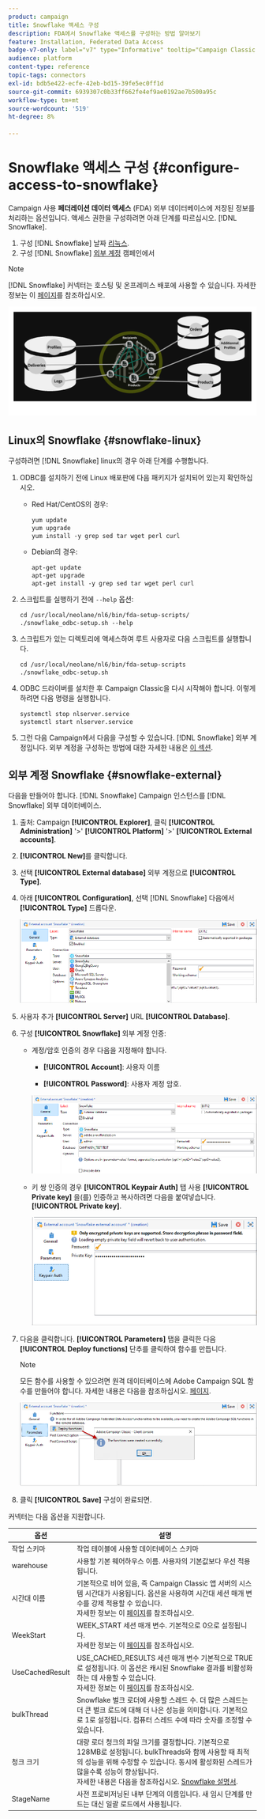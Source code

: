 ```yaml
---
product: campaign
title: Snowflake 액세스 구성
description: FDA에서 Snowflake 액세스를 구성하는 방법 알아보기
feature: Installation, Federated Data Access
badge-v7-only: label="v7" type="Informative" tooltip="Campaign Classic v7에만 적용"
audience: platform
content-type: reference
topic-tags: connectors
exl-id: bdb5e422-ecfe-42eb-bd15-39fe5ec0ff1d
source-git-commit: 6939307c0b33ff662fe4ef9ae0192ae7b500a95c
workflow-type: tm+mt
source-wordcount: '519'
ht-degree: 8%

---
```


# Snowflake 액세스 구성 {#configure-access-to-snowflake}

Campaign 사용 **페더레이션 데이터 액세스** (FDA) 외부 데이터베이스에 저장된 정보를 처리하는 옵션입니다. 액세스 권한을 구성하려면 아래 단계를 따르십시오. [!DNL Snowflake].

1. 구성 [!DNL Snowflake] 날짜 [리눅스](#snowflake-linux).
1. 구성 [!DNL Snowflake] [외부 계정](#snowflake-external) 캠페인에서

>[!NOTE]
>
>[!DNL Snowflake] 커넥터는 호스팅 및 온프레미스 배포에 사용할 수 있습니다. 자세한 정보는 이 [페이지](../../installation/using/capability-matrix.md)를 참조하십시오.

![](assets/snowflake_3.png)

## Linux의 Snowflake {#snowflake-linux}

구성하려면 [!DNL Snowflake] linux의 경우 아래 단계를 수행합니다.

1. ODBC를 설치하기 전에 Linux 배포판에 다음 패키지가 설치되어 있는지 확인하십시오.

   * Red Hat/CentOS의 경우:

     ```
     yum update
     yum upgrade
     yum install -y grep sed tar wget perl curl
     ```

   * Debian의 경우:

     ```
     apt-get update
     apt-get upgrade
     apt-get install -y grep sed tar wget perl curl
     ```

1. 스크립트를 실행하기 전에 `--help` 옵션:

   ```
   cd /usr/local/neolane/nl6/bin/fda-setup-scripts/
   ./snowflake_odbc-setup.sh --help
   ```

1. 스크립트가 있는 디렉토리에 액세스하여 루트 사용자로 다음 스크립트를 실행합니다.

   ```
   cd /usr/local/neolane/nl6/bin/fda-setup-scripts
   ./snowflake_odbc-setup.sh
   ```

1. ODBC 드라이버를 설치한 후 Campaign Classic을 다시 시작해야 합니다. 이렇게 하려면 다음 명령을 실행합니다.

   ```
   systemctl stop nlserver.service
   systemctl start nlserver.service
   ```

1. 그런 다음 Campaign에서 다음을 구성할 수 있습니다. [!DNL Snowflake] 외부 계정입니다. 외부 계정을 구성하는 방법에 대한 자세한 내용은 [이 섹션](#snowflake-external).

## 외부 계정 Snowflake {#snowflake-external}

다음을 만들어야 합니다. [!DNL Snowflake] Campaign 인스턴스를 [!DNL Snowflake] 외부 데이터베이스.

1. 출처: Campaign **[!UICONTROL Explorer]**, 클릭 **[!UICONTROL Administration]** &#39;>&#39; **[!UICONTROL Platform]** &#39;>&#39; **[!UICONTROL External accounts]**.

1. **[!UICONTROL New]**&#x200B;를 클릭합니다.

1. 선택 **[!UICONTROL External database]** 외부 계정으로 **[!UICONTROL Type]**.

1. 아래 **[!UICONTROL Configuration]**, 선택 [!DNL Snowflake] 다음에서 **[!UICONTROL Type]** 드롭다운.

   ![](assets/snowflake_5.png)

1. 사용자 추가 **[!UICONTROL Server]** URL **[!UICONTROL Database]**.

1. 구성 **[!UICONTROL Snowflake]** 외부 계정 인증:

   * 계정/암호 인증의 경우 다음을 지정해야 합니다.

      * **[!UICONTROL Account]**: 사용자 이름

      * **[!UICONTROL Password]**: 사용자 계정 암호.

     ![](assets/snowflake.png)

   * 키 쌍 인증의 경우 **[!UICONTROL Keypair Auth]** 탭 사용 **[!UICONTROL Private key]** 을(를) 인증하고 복사하려면 다음을 붙여넣습니다. **[!UICONTROL Private key]**.

     ![](assets/snowflake_4.png)

1. 다음을 클릭합니다. **[!UICONTROL Parameters]** 탭을 클릭한 다음 **[!UICONTROL Deploy functions]** 단추를 클릭하여 함수를 만듭니다.

   >[!NOTE]
   >
   >모든 함수를 사용할 수 있으려면 원격 데이터베이스에 Adobe Campaign SQL 함수를 만들어야 합니다. 자세한 내용은 다음을 참조하십시오. [페이지](../../configuration/using/adding-additional-sql-functions.md).

   ![](assets/snowflake_2.png)

1. 클릭 **[!UICONTROL Save]** 구성이 완료되면.

커넥터는 다음 옵션을 지원합니다.

| 옵션 | 설명 |
|---|---|
| 작업 스키마 | 작업 테이블에 사용할 데이터베이스 스키마 |
| warehouse | 사용할 기본 웨어하우스 이름. 사용자의 기본값보다 우선 적용됩니다. |
| 시간대 이름 | 기본적으로 비어 있음, 즉 Campaign Classic 앱 서버의 시스템 시간대가 사용됩니다. 옵션을 사용하여 시간대 세션 매개 변수를 강제 적용할 수 있습니다. <br>자세한 정보는 이 [페이지](https://docs.snowflake.net/manuals/sql-reference/parameters.html#timezone)를 참조하십시오. |
| WeekStart | WEEK_START 세션 매개 변수. 기본적으로 0으로 설정됩니다. <br>자세한 정보는 이 [페이지](https://docs.snowflake.com/en/sql-reference/parameters.html#week-start)를 참조하십시오. |
| UseCachedResult | USE_CACHED_RESULTS 세션 매개 변수 기본적으로 TRUE로 설정됩니다. 이 옵션은 캐시된 Snowflake 결과를 비활성화하는 데 사용할 수 있습니다. <br>자세한 정보는 이 [페이지](https://docs.snowflake.net/manuals/user-guide/querying-persisted-results.html)를 참조하십시오. |
| bulkThread | Snowflake 벌크 로더에 사용할 스레드 수. 더 많은 스레드는 더 큰 벌크 로드에 대해 더 나은 성능을 의미합니다. 기본적으로 1로 설정됩니다. 컴퓨터 스레드 수에 따라 숫자를 조정할 수 있습니다. |
| 청크 크기 | 대량 로더 청크의 파일 크기를 결정합니다. 기본적으로 128MB로 설정됩니다. bulkThreads와 함께 사용할 때 최적의 성능을 위해 수정할 수 있습니다. 동시에 활성화된 스레드가 많을수록 성능이 향상됩니다. <br>자세한 내용은 다음을 참조하십시오. [Snowflake 설명서](https://docs.snowflake.net/manuals/sql-reference/sql/put.html). |
| StageName | 사전 프로비저닝된 내부 단계의 이름입니다. 새 임시 단계를 만드는 대신 일괄 로드에서 사용됩니다. |
